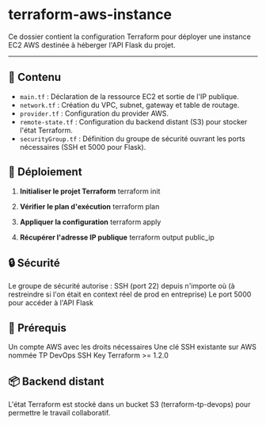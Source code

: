 # terraform-aws-instance

Ce dossier contient la configuration Terraform pour déployer une instance EC2 AWS destinée à héberger l'API Flask du projet.

---

## 📁 Contenu

- `main.tf` : Déclaration de la ressource EC2 et sortie de l'IP publique.
- `network.tf` : Création du VPC, subnet, gateway et table de routage.
- `provider.tf` : Configuration du provider AWS.
- `remote-state.tf` : Configuration du backend distant (S3) pour stocker l'état Terraform.
- `securityGroup.tf` : Définition du groupe de sécurité ouvrant les ports nécessaires (SSH et 5000 pour Flask).

## 🚀 Déploiement

1. **Initialiser le projet Terraform**
   terraform init

2. **Vérifier le plan d'exécution**
    terraform plan  

3. **Appliquer la configuration**
    terraform apply

4. **Récupérer l'adresse IP publique**
    terraform output public_ip

## 🔒 Sécurité

Le groupe de sécurité autorise :
SSH (port 22) depuis n'importe où (à restreindre si l'on était en context réel de prod en entreprise)
Le port 5000 pour accéder à l'API Flask

## 📝 Prérequis

Un compte AWS avec les droits nécessaires
Une clé SSH existante sur AWS nommée TP DevOps SSH Key
Terraform >= 1.2.0

## 📦 Backend distant

L'état Terraform est stocké dans un bucket S3 (terraform-tp-devops) pour permettre le travail collaboratif.

